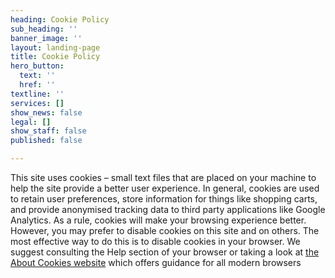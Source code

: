 ```yaml
---
heading: Cookie Policy
sub_heading: ''
banner_image: ''
layout: landing-page
title: Cookie Policy
hero_button:
  text: ''
  href: ''
textline: ''
services: []
show_news: false
legal: []
show_staff: false
published: false

---
```

This site uses cookies &#8211; small text files that are placed on your machine to help the site provide a better user experience. In general, cookies are used to retain user preferences, store information for things like shopping carts, and provide anonymised tracking data to third party applications like Google Analytics. As a rule, cookies will make your browsing experience better. However, you may prefer to disable cookies on this site and on others. The most effective way to do this is to disable cookies in your browser. We suggest consulting the Help section of your browser or taking a look at [the About Cookies website](http://www.aboutcookies.org) which offers guidance for all modern browsers